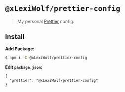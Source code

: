# `@xLexiWolf/prettier-config`

> My personal [Prettier](https://prettier.io) config.

## Install

**Add Package:**

```bash
$ npm i -D @xLexiWolf/prettier-config
```

**Edit `package.json`:**

```jsonc
{
  "prettier": "@xLexiWolf/prettier-config"
}
```
